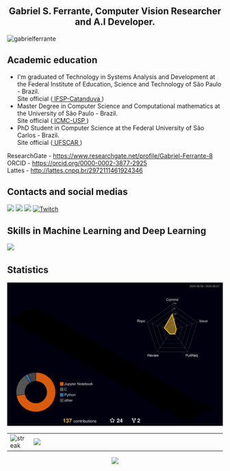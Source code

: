 <h2 align='center'>Gabriel S. Ferrante, Computer Vision Researcher and A.I Developer.
<center></h2>  <p align="left"> <img src="https://komarev.com/ghpvc/?username=gabrielferrante" alt="gabrielferrante" /> </p>
  
## Academic education
  * I'm graduated of Technology in Systems Analysis and Development at the Federal Institute of Education, Science and Technology of São Paulo - Brazil. 
    </br>Site official (<a href=https://ctd.ifsp.edu.br> IFSP-Catanduva </a>)
  * Master Degree in Computer Science and Computational mathematics at the University of São Paulo - Brazil. 
    </br>Site official (<a href=https://www.icmc.usp.br> ICMC-USP </a>)
  * PhD Student in Computer Science at the Federal University of São Carlos - Brazil.
    </br>Site official (<a href=https://www.ufscar.br> UFSCAR </a>)

ResearchGate - https://www.researchgate.net/profile/Gabriel-Ferrante-8 <br>
ORCID - https://orcid.org/0000-0002-3877-2925 <br>
Lattes - http://lattes.cnpq.br/2972111461924346

  
## Contacts and social medias
   [<img src="https://img.shields.io/badge/linkedin-%230077B5.svg?&style=for-the-badge&logo=linkedin&logoColor=white" />](https://www.linkedin.com/in/gabriel-souto-ferrante/)
   [<img src="https://img.shields.io/badge/facebook-%231877F2.svg?&style=for-the-badge&logo=facebook&logoColor=white"/>](https://www.facebook.com/Gabriel.Ferrante10/)
   [<img src="https://img.shields.io/badge/codewars-%23AD2C27.svg?&style=for-the-badge&logo=codewars"/>](https://www.codewars.com/users/GsFerrante)
   [![Twitch](https://img.shields.io/badge/Twitch-%239146FF.svg?style=for-the-badge&logo=Twitch&logoColor=white)](https://www.twitch.tv/miryushaigo)

## Skills in Machine Learning and Deep Learning
<a href="https://skillicons.dev"   >
  <img src="https://skillicons.dev/icons?i=py,pytorch,tensorflow,sklearn,opencv,anaconda,django,linux,windows,vscode,latex">
</a>
  
## Statistics 

  ![Status](./profile-3d-contrib/profile-night-rainbow.svg)

  <table style="border:none">
  <tr>
      <td> <img title="🔥 Get streak stats for your profile at git.io/streak-stats" alt="streak" src="https://github-readme-streak-stats.herokuapp.com/?user=GabrielFerrante&theme=black-ice&hide_border=true&stroke=0000&background=060A0CD0"/></td>
      <td><img width="457px" align="left" src="https://github-readme-stats.vercel.app/api?username=gabrielferrante&theme=radical&show_icons=true" /></td>
  </tr>  
  </table>
</center>

<div align="center" >
     <img src="https://github-profile-trophy.vercel.app/?username=GabrielFerrante&row=1&column=6&theme=dracula&margin-w=15&margin-h=15"/>
  </div>



